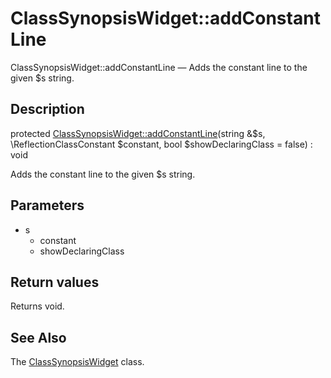 ClassSynopsisWidget::addConstantLine
================

ClassSynopsisWidget::addConstantLine — Adds the constant line to the given $s string.

Description
---------------


protected [ClassSynopsisWidget::addConstantLine](https://github.com/lingtalfi/DocTools/blob/master/doc/api/DocTools/Widget/ClassSynopsis/ClassSynopsisWidget/addConstantLine.md)(string &$s, \ReflectionClassConstant $constant, bool $showDeclaringClass = false) : void




Adds the constant line to the given $s string.




Parameters
--------------

- s
    - constant
    - showDeclaringClass
    

Return values
----------------

Returns void.









See Also
-----------

The [ClassSynopsisWidget](https://github.com/lingtalfi/DocTools/blob/master/doc/api/DocTools/Widget/ClassSynopsis/ClassSynopsisWidget.md) class.
